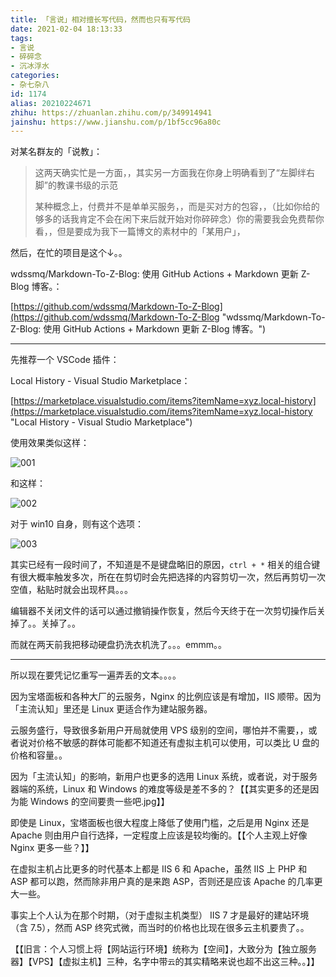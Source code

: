 ```yaml
---
title: 「言说」相对擅长写代码，然而也只有写代码
date: 2021-02-04 18:13:33
tags:
- 言说
- 碎碎念
- 沉冰浮水
categories:
- 杂七杂八
id: 1174
alias: 20210224671
zhihu: https://zhuanlan.zhihu.com/p/349914941
jainshu: https://www.jianshu.com/p/1bf5cc96a80c
---
```


对某名群友的「说教」：

> 这两天确实忙是一方面，，其实另一方面我在你身上明确看到了“左脚绊右脚”的教课书级的示范
>
> 某种概念上，付费并不是单单买服务，，而是买对方的包容，，（比如你给的够多的话我肯定不会在闲下来后就开始对你碎碎念）你的需要我会免费帮你看，，但是要成为我下一篇博文的素材中的「某用户」，

<!--more-->

然后，在忙的项目是这个↓。。

wdssmq/Markdown-To-Z-Blog: 使用 GitHub Actions + Markdown 更新 Z-Blog 博客。：

[https://github.com/wdssmq/Markdown-To-Z-Blog](https://github.com/wdssmq/Markdown-To-Z-Blog "wdssmq/Markdown-To-Z-Blog: 使用 GitHub Actions + Markdown 更新 Z-Blog 博客。")

---

先推荐一个 VSCode 插件：

Local History - Visual Studio Marketplace：

[https://marketplace.visualstudio.com/items?itemName=xyz.local-history](https://marketplace.visualstudio.com/items?itemName=xyz.local-history "Local History - Visual Studio Marketplace")

使用效果类似这样：

<!-- ![001.png](001.png "001.png") -->
![001](https://i.loli.net/2021/02/04/YRgeoW1y4vq8n7A.png "001")

和这样：

<!-- ![002.png](002.png "002.png") -->
![002](https://i.loli.net/2021/02/04/vyepCMhr5uYOZKN.png "002")

对于 win10 自身，则有这个选项：

<!-- ![003.png](003.png "003.png") -->
![003](https://i.loli.net/2021/02/04/Y3bIjMCorUEAkZB.png "003")

其实已经有一段时间了，不知道是不是键盘略旧的原因，`ctrl + *` 相关的组合键有很大概率触发多次，所在在剪切时会先把选择的内容剪切一次，然后再剪切一次空值，粘贴时就会出现杯具。。。

编辑器不关闭文件的话可以通过撤销操作恢复，然后今天终于在一次剪切操作后关掉了。。关掉了。。

而就在两天前我把移动硬盘扔洗衣机洗了。。。emmm。。

---

所以现在要凭记忆重写一遍弄丢的文本。。。。

因为宝塔面板和各种大厂的云服务，Nginx 的比例应该是有增加，IIS 顺带。因为「主流认知」里还是 Linux 更适合作为建站服务器。

云服务盛行，导致很多新用户开局就使用 VPS 级别的空间，哪怕并不需要，，或者说对价格不敏感的群体可能都不知道还有虚拟主机可以使用，可以类比 U 盘的价格和容量。。

因为「主流认知」的影响，新用户也更多的选用 Linux 系统，或者说，对于服务器端的系统，Linux 和 Windows 的难度等级是差不多的？【【其实更多的还是因为能 Windows 的空间要贵一些吧.jpg】】

即使是 Linux，宝塔面板也很大程度上降低了使用门槛，之后是用 Nginx 还是 Apache 则由用户自行选择，一定程度上应该是较均衡的。【【个人主观上好像 Nginx 更多一些？】】

在虚拟主机占比更多的时代基本上都是 IIS 6 和 Apache，虽然 IIS 上 PHP 和 ASP 都可以跑，然而除非用户真的是来跑 ASP，否则还是应该 Apache 的几率更大一些。

事实上个人认为在那个时期，（对于虚拟主机类型） IIS 7 才是最好的建站环境（含 7.5），然而 ASP 终究式微，而当时的价格也比现在很多云主机要贵了。。

【【旧言：个人习惯上将【网站运行环境】统称为【空间】，大致分为【独立服务器】【VPS】【虚拟主机】三种，名字中带`云`的其实精略来说也超不出这三种。。】】
